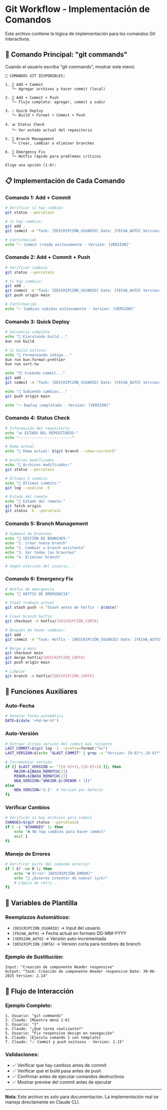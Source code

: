 # Git Workflow - Implementación de Comandos

Este archivo contiene la lógica de implementación para los comandos Git interactivos.

## 🎯 Comando Principal: "git commands"

Cuando el usuario escriba "git commands", mostrar este menú:

```
🔧 COMANDOS GIT DISPONIBLES:

1. 📁 Add + Commit
   └─ Agregar archivos y hacer commit (local)

2. 🚀 Add + Commit + Push
   └─ Flujo completo: agregar, commit y subir

3. ⚡ Quick Deploy
   └─ Build + Format + Commit + Push

4. 📊 Status Check
   └─ Ver estado actual del repositorio

5. 🌿 Branch Management
   └─ Crear, cambiar o eliminar branches

6. 🚨 Emergency Fix
   └─ Hotfix rápido para problemas críticos

Elige una opción (1-6):
```

## 📋 Implementación de Cada Comando

### Comando 1: Add + Commit

```bash
# Verificar si hay cambios
git status --porcelain

# Si hay cambios:
git add .
git commit -m "Task: [DESCRIPCIÓN_USUARIO] Date: [FECHA_AUTO] Version: [VERSION_AUTO]"

# Confirmación
echo "✅ Commit creado exitosamente - Version: [VERSION]"
```

### Comando 2: Add + Commit + Push

```bash
# Verificar cambios
git status --porcelain

# Si hay cambios:
git add .
git commit -m "Task: [DESCRIPCIÓN_USUARIO] Date: [FECHA_AUTO] Version: [VERSION_AUTO]"
git push origin main

# Confirmación
echo "✅ Cambios subidos exitosamente - Version: [VERSION]"
```

### Comando 3: Quick Deploy

```bash
# Secuencia completa
echo "🔨 Ejecutando build..."
bun run build

# Si build exitoso:
echo "📝 Formateando código..."
bun run bun:format-prettier
bun run sort-tw

echo "📦 Creando commit..."
git add .
git commit -m "Task: [DESCRIPCIÓN_USUARIO] Date: [FECHA_AUTO] Version: [VERSION_AUTO]"

echo "🚀 Subiendo cambios..."
git push origin main

echo "✅ Deploy completado - Version: [VERSION]"
```

### Comando 4: Status Check

```bash
# Información del repositorio
echo "📊 ESTADO DEL REPOSITORIO:"
echo "------------------------"

# Rama actual
echo "🌿 Rama actual: $(git branch --show-current)"

# Archivos modificados
echo "📁 Archivos modificados:"
git status --porcelain

# Últimos 5 commits
echo "📜 Últimos commits:"
git log --oneline -5

# Estado del remoto
echo "🔄 Estado del remoto:"
git fetch origin
git status -b --porcelain
```

### Comando 5: Branch Management

```bash
# Submenú de branches
echo "🌿 GESTIÓN DE BRANCHES:"
echo "1. Crear nueva branch"
echo "2. Cambiar a branch existente"
echo "3. Ver todas las branches"
echo "4. Eliminar branch"

# Según elección del usuario...
```

### Comando 6: Emergency Fix

```bash
# Hotfix de emergencia
echo "🚨 HOTFIX DE EMERGENCIA"

# Stash trabajo actual
git stash push -m "Stash antes de hotfix - $(date)"

# Crear branch hotfix
git checkout -b hotfix/[DESCRIPCIÓN_CORTA]

# Después de hacer cambios:
git add .
git commit -m "Task: Hotfix - [DESCRIPCIÓN_USUARIO] Date: [FECHA_AUTO] Version: [VERSION_AUTO]"

# Merge a main
git checkout main
git merge hotfix/[DESCRIPCIÓN_CORTA]
git push origin main

# Limpiar
git branch -d hotfix/[DESCRIPCIÓN_CORTA]
```

## 🔧 Funciones Auxiliares

### Auto-Fecha

```bash
# Generar fecha automática
DATE=$(date '+%d-%m-%Y')
```

### Auto-Versión

```bash
# Extraer última versión del commit más reciente
LAST_COMMIT=$(git log -1 --pretty=format:"%s")
LAST_VERSION=$(echo "$LAST_COMMIT" | grep -o "Version: [0-9]*\.[0-9]*" | cut -d' ' -f2)

# Incrementar versión
if [[ $LAST_VERSION =~ ^([0-9]+)\.([0-9]+)$ ]]; then
    MAJOR=${BASH_REMATCH[1]}
    MINOR=${BASH_REMATCH[2]}
    NEW_VERSION="$MAJOR.$((MINOR + 1))"
else
    NEW_VERSION="2.1"  # Versión por defecto
fi
```

### Verificar Cambios

```bash
# Verificar si hay archivos para commit
CHANGES=$(git status --porcelain)
if [ -z "$CHANGES" ]; then
    echo "❌ No hay cambios para hacer commit"
    exit 1
fi
```

### Manejo de Errores

```bash
# Verificar éxito del comando anterior
if [ $? -ne 0 ]; then
    echo "❌ Error: [DESCRIPCIÓN_ERROR]"
    echo "🔄 ¿Quieres intentar de nuevo? (y/n)"
    # Lógica de retry...
fi
```

## 🎨 Variables de Plantilla

### Reemplazos Automáticos:

- `[DESCRIPCIÓN_USUARIO]` → Input del usuario
- `[FECHA_AUTO]` → Fecha actual en formato DD-MM-YYYY
- `[VERSION_AUTO]` → Versión auto-incrementada
- `[DESCRIPCIÓN_CORTA]` → Versión corta para nombres de branch

### Ejemplo de Sustitución:

```
Input: "Creación de componente Header responsive"
Output: "Task: Creación de componente Header responsive Date: 30-06-2025 Version: 2.14"
```

## 🚀 Flujo de Interacción

### Ejemplo Completo:

```
1. Usuario: "git commands"
2. Claude: [Muestra menú 1-6]
3. Usuario: "2"
4. Claude: "¿Qué tarea realizaste?"
5. Usuario: "Fix responsive design en navegación"
6. Claude: [Ejecuta comando 2 con template]
7. Claude: "✅ Commit y push exitosos - Version: 2.15"
```

### Validaciones:

- ✅ Verificar que hay cambios antes de commit
- ✅ Verificar que el build pasa antes de push
- ✅ Confirmar antes de ejecutar comandos destructivos
- ✅ Mostrar preview del commit antes de ejecutar

---

**Nota**: Este archivo es solo para documentación. La implementación real se maneja directamente en Claude CLI.
